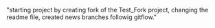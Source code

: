 "starting project by creating fork of the Test_Fork project, changing the readme file, created news branches followig gitflow." 
